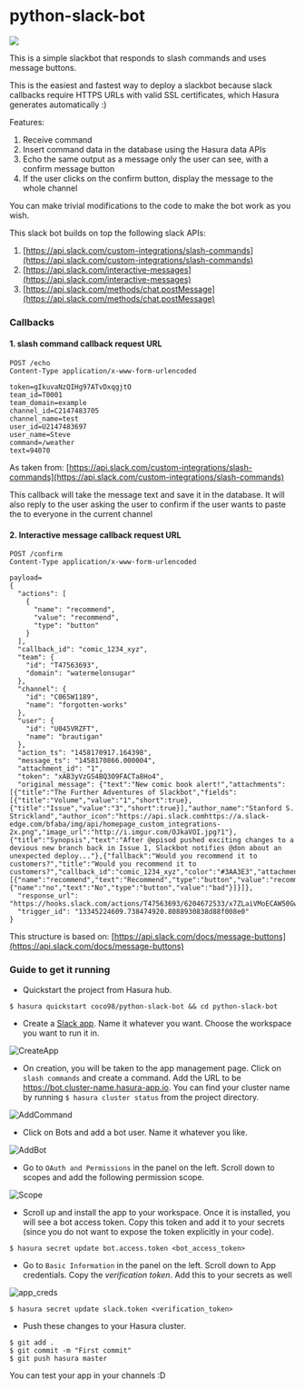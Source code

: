 # python-slack-bot

![](https://media.giphy.com/media/26u8yqs5WE4bINd3W/giphy.gif)

This is a simple slackbot that responds to slash commands and uses message buttons.

This is the easiest and fastest way to deploy a slackbot because slack callbacks require
HTTPS URLs with valid SSL certificates, which Hasura generates automatically :)

Features:

1. Receive command
2. Insert command data in the database using the Hasura data APIs
3. Echo the same output as a message only the user can see, with a confirm message button
4. If the user clicks on the confirm button, display the message to the whole channel

You can make trivial modifications to the code to make the bot work as you wish.

This slack bot builds on top the following slack APIs:

1. [https://api.slack.com/custom-integrations/slash-commands](https://api.slack.com/custom-integrations/slash-commands)
2. [https://api.slack.com/interactive-messages](https://api.slack.com/interactive-messages)
3. [https://api.slack.com/methods/chat.postMessage](https://api.slack.com/methods/chat.postMessage)

### Callbacks

#### 1. slash command callback request URL
 ```http
 POST /echo
 Content-Type application/x-www-form-urlencoded

 token=gIkuvaNzQIHg97ATvDxqgjtO
 team_id=T0001
 team_domain=example
 channel_id=C2147483705
 channel_name=test
 user_id=U2147483697
 user_name=Steve
 command=/weather
 text=94070
 ```

As taken from: [https://api.slack.com/custom-integrations/slash-commands](https://api.slack.com/custom-integrations/slash-commands)

This callback will take the message text and save it in the database.
It will also reply to the user asking the user to confirm if the user wants to paste the to everyone in the current channel

#### 2. Interactive message callback request URL

```http
POST /confirm
Content-Type application/x-www-form-urlencoded

payload=
{
  "actions": [
    {
      "name": "recommend",
      "value": "recommend",
      "type": "button"
    }
  ],
  "callback_id": "comic_1234_xyz",
  "team": {
    "id": "T47563693",
    "domain": "watermelonsugar"
  },
  "channel": {
    "id": "C065W1189",
    "name": "forgotten-works"
  },
  "user": {
    "id": "U045VRZFT",
    "name": "brautigan"
  },
  "action_ts": "1458170917.164398",
  "message_ts": "1458170866.000004",
  "attachment_id": "1",
  "token": "xAB3yVzGS4BQ3O9FACTa8Ho4",
  "original_message": {"text":"New comic book alert!","attachments":[{"title":"The Further Adventures of Slackbot","fields":[{"title":"Volume","value":"1","short":true},{"title":"Issue","value":"3","short":true}],"author_name":"Stanford S. Strickland","author_icon":"https://api.slack.comhttps://a.slack-edge.com/bfaba/img/api/homepage_custom_integrations-2x.png","image_url":"http://i.imgur.com/OJkaVOI.jpg?1"},{"title":"Synopsis","text":"After @episod pushed exciting changes to a devious new branch back in Issue 1, Slackbot notifies @don about an unexpected deploy..."},{"fallback":"Would you recommend it to customers?","title":"Would you recommend it to customers?","callback_id":"comic_1234_xyz","color":"#3AA3E3","attachment_type":"default","actions":[{"name":"recommend","text":"Recommend","type":"button","value":"recommend"},{"name":"no","text":"No","type":"button","value":"bad"}]}]},
  "response_url": "https://hooks.slack.com/actions/T47563693/6204672533/x7ZLaiVMoECAW50Gw1ZYAXEM",
  "trigger_id": "13345224609.738474920.8088930838d88f008e0"
}
```

This structure is based on: [https://api.slack.com/docs/message-buttons](https://api.slack.com/docs/message-buttons)

### Guide to get it running

- Quickstart the project from Hasura hub.
```
$ hasura quickstart coco98/python-slack-bot && cd python-slack-bot
```

- Create a [Slack app](https://api.slack.com/slack-apps). Name it whatever you want. Choose the workspace you want to run it in. 

![CreateApp](https://github.com/coco98/python-slack-bot/raw/master/readme-assets/create_app.png)


- On creation, you will be taken to the app management page. Click on `slash commands` and create a command. Add the URL to be https://bot.cluster-name.hasura-app.io. You can find your cluster name by running `$ hasura cluster status` from the project directory.

![AddCommand](https://github.com/coco98/python-slack-bot/raw/master/readme-assets/add_command.png)


- Click on Bots and add a bot user. Name it whatever you like.

![AddBot](https://github.com/coco98/python-slack-bot/raw/master/readme-assets/add_bot.png)


- Go to `OAuth and Permissions` in the panel on the left. Scroll down to scopes and add the following permission scope.

![Scope](https://github.com/coco98/python-slack-bot/raw/master/readme-assets/scope.png)


- Scroll up and install the app to your workspace. Once it is installed, you will see a bot access token. Copy this token and add it to your secrets (since you do not want to expose the token explicitly in your code).

```
$ hasura secret update bot.access.token <bot_access_token>
```

- Go to `Basic Information` in the panel on the left. Scroll down to App credentials. Copy the 
*verification token*. Add this to your secrets as well

![app_creds](https://github.com/coco98/python-slack-bot/raw/master/readme-assets/app_creds.png)


```
$ hasura secret update slack.token <verification_token>
```

- Push these changes to your Hasura cluster.

```
$ git add .
$ git commit -m "First commit"
$ git push hasura master
```

You can test your app in your channels :D
